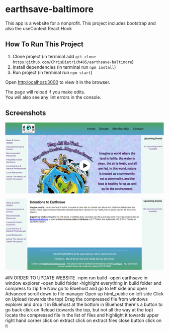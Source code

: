 # earthsave-baltimore

This app is a website for a nonprofit. 
This project includes bootstrap and also the useContext React Hook

## How To Run This Project

1. Clone project (in terminal add `git clone https:github.com/ChrisDietrich405/earthsave-baltimore`)
2. Install dependencies (in terminal run `npm install`)
3. Run project (in terminal run `npm start`)


Open [http:localhost:3000](http:localhost:3000) to view it in the browser.

The page will reload if you make edits.\
You will also see any lint errors in the console.
## Screenshots 


![](src/assets/images/githubreadme1.png)


![](src/assets/images/githubreadme2.png)


#IN  ORDER TO UPDATE WEBSITE
 -npm run build 
 -open earthsave in window explorer
 -open build folder
 -highlight everything in build folder and compress to zip file
 Now go to Bluehost and go to left side and open Advanced
 scroll down to file manager
 Open up html_public on left side
 Click on Upload (towards the top)
 Drag the compressed file from windows explorer and drop it in Bluehost
 at the bottom in Bluehost there's a button to go back 
 click on Reload (towards the top, but not all the way at the top)
 locate the compressed file in the list of files and highlight it
 towards upper right hand corner click on extract
 click on extract files
 close button click on it